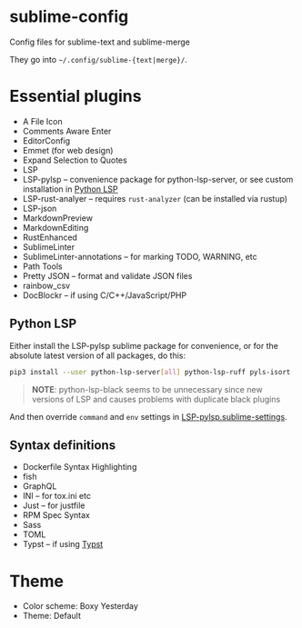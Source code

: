 # sublime-config
Config files for sublime-text and sublime-merge

They go into `~/.config/sublime-{text|merge}/`.

# Essential plugins

- A File Icon
- Comments Aware Enter
- EditorConfig
- Emmet (for web design)
- Expand Selection to Quotes
- LSP
- LSP-pylsp – convenience package for python-lsp-server, or see custom installation in [Python LSP](#python-lsp)
- LSP-rust-analyer – requires `rust-analyzer` (can be installed via rustup)
- LSP-json
- MarkdownPreview
- MarkdownEditing
- RustEnhanced
- SublimeLinter
- SublimeLinter-annotations – for marking TODO, WARNING, etc
- Path Tools
- Pretty JSON – format and validate JSON files
- rainbow_csv
- DocBlockr – if using C/C++/JavaScript/PHP

## Python LSP

Either install the LSP-pylsp sublime package for convenience, or for the absolute latest version of all packages, do this:

```bash
pip3 install --user python-lsp-server[all] python-lsp-ruff pyls-isort
```

> **NOTE**: python-lsp-black seems to be unnecessary since new versions of LSP and causes problems with duplicate black plugins

And then override `command` and `env` settings in [LSP-pylsp.sublime-settings](https://github.com/staticf0x/sublime-config/blob/master/sublime-text/Packages/User/LSP-pylsp.sublime-settings).

## Syntax definitions

- Dockerfile Syntax Highlighting
- fish
- GraphQL
- INI – for tox.ini etc
- Just – for justfile
- RPM Spec Syntax
- Sass
- TOML
- Typst – if using [Typst](https://github.com/typst/typst)

# Theme

- Color scheme: Boxy Yesterday
- Theme: Default
